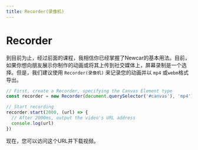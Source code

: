 ```yaml
---
title: Recorder(录像机)
---
```


# Recorder

到目前为止，经过前面的课程，我相信你已经掌握了Newcar的基本用法。目前，如果你想向朋友展示你制作的动画或将其上传到社交媒体上，屏幕录制是一个选择。但是，我们建议使用 `Recorder(录像机)` 来记录您的动画并以 `mp4` 或`webm`格式导出。

```javascript
// First, create a Recorder, specifying the Canvas Element type
const recorder = new Recorder(document.querySelector('#canvas'), 'mp4')

// Start recording
recorder.start(2000, (url) => {
  // After 2000ms, output the video's URL address
  console.log(url)
})
```

现在，您可以访问这个URL并下载视频。

